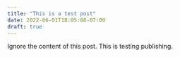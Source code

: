 ```yaml
---
title: "This is a test post"
date: 2022-06-01T18:05:08-07:00
draft: true
---
```


Ignore the content of this post. This is testing publishing.
